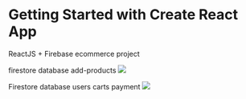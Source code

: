 # Getting Started with Create React App
ReactJS + Firebase ecommerce project

firestore database
add-products
![](https://github.com/muratavci05/React_Firebase_E-commerce_app/blob/a5196caf54b8742d66b4e78e10bce7ded4f82541/src/assets/2.gif)


Firestore database
users
carts
payment
![](https://github.com/muratavci05/React_Firebase_E-commerce_app/blob/2a2313220fb080d8ca12635336d4c483c5e811ad/src/assets/1.gif)
